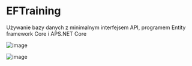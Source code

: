 # EFTraining
Używanie bazy danych z minimalnym interfejsem API, programem Entity framework Core i APS.NET Core

![image](https://github.com/feitanmind/EFTraining/assets/62139205/928aaab1-d379-4ab0-b656-638a82685495)

![image](https://github.com/feitanmind/EFTraining/assets/62139205/8098ea71-021c-4dbe-9a8c-748f26b0ce25)

